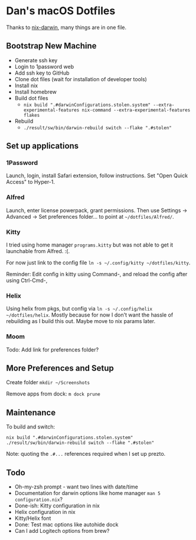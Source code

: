 # Dan's macOS Dotfiles

Thanks to [nix-darwin](https://github.com/LnL7/nix-darwin), many things are in one file.

## Bootstrap New Machine

- Generate ssh key
- Login to 1password web
- Add ssh key to GitHub
- Clone dot files (wait for installation of developer tools)
- Install nix
- Install homebrew
- Build dot files
  + `nix build ".#darwinConfigurations.stolen.system" --extra-experimental-features nix-command --extra-experimental-features flakes`
- Rebuild
  + `./result/sw/bin/darwin-rebuild switch --flake ".#stolen"`

## Set up applications

### 1Password

Launch, login, install Safari extension, follow instructions. Set "Open Quick Access" to Hyper-1.

### Alfred

Launch, enter license powerpack, grant permissions. Then use Settings -> Advanced -> Set preferences folder... to point at `~/dotfiles/Alfred/`.

### Kitty

I tried using home manager `programs.kitty` but was not able to get it launchable from Alfred. :(.

For now just link to the config file `ln -s ~/.config/kitty ~/dotfiles/kitty`.

Reminder: Edit config in kitty using Command-, and reload the config after using Ctrl-Cmd-,

### Helix

Using helix from pkgs, but config via `ln -s ~/.config/helix ~/dotfiles/helix`. Mostly because for now
I don't want the hassle of rebuilding as I build this out. Maybe move to nix params later.

### Moom

Todo: Add link for preferences folder?

## More Preferences and Setup

Create folder `mkdir ~/Screenshots`

Remove apps from dock: `m dock prune`

## Maintenance

To build and switch:

```shell
nix build ".#darwinConfigurations.stolen.system"
./result/sw/bin/darwin-rebuild switch --flake ".#stolen"
```

Note: quoting the `.#...` references required when I set up prezto.

## Todo

- Oh-my-zsh prompt - want two lines with date/time
- Documentation for darwin options like home manager `man 5 configuration.nix`?
- Done-ish: Kitty configuration in nix
- Helix configuration in nix
- Kitty/Helix font
- Done: Test mac options like autohide dock
- Can I add Logitech options from brew?

